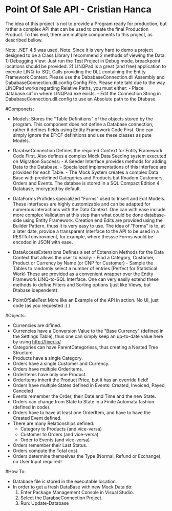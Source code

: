 # Point Of Sale API - Cristian Hanca

The idea of this project is not to provide a Program ready for production, but rather a complex API that can be used to create the final Production Product.
To this end, there are multiple components to this project, as described bellow.

Note: .NET 4.5 was used.
Note: Since it is very hard to demo a project designed to be a Class Library I recommend 2 methods of viewing the Data:
	1) Debugging View: Just run the Test Project in Debug mode, breackpoint locations should be provided.
	2) LINQPad is a great (and free) application to execute LINQ-to-SQL Calls providing the DLL containing the Entity Framework Context.
	   Please use the DababaseConnection.dll Assembly and DababaseConnection.dll.config Config File.
	   Please note taht due to the way LINQPad works regarding Relative Paths, you must either:
		- Place database.sdf in where LINQPad.exe exists.
		- Edit the Connection String in DababaseConnection.dll.config to use an Absolute path to the Dtabase.
		
#Componets:

- Models: 
	Stores the "Table Definitions" of the objects stored by the program.
	This component does not define a Database connection, rather it defines fields using Entity Framework Code First.
	One can simply ignore the EF:CF definitions and use these classes as pute Models.	
	
- DarabseConnection
	Defines the required Context for Entity Framework Code First.
	Also defines a complex Mock Data Seeding system executed on Migration Success:
		- A Seeder Interface provides methods for adding Data to the Database.
		- Specialized implementations of this interface are provided for each Table.
		- The Mock System creates a complex Data Base with predefined Categories and Products but Rnadom Customers, Orders and Events.
	The databse is stored in a SQL Compact Edition 4 Database, encrypted by default.
	
- DataForms	
	Profides specialized "Forms" used to Insert and Edit Models.
	These interfaces are highly customizable and can be adapted for numerous interactions with the Data Context.
	One can with ease include more complex Validation at this step than what could be done database-side using Entity Framework.
	Creation end Edits are provided using the Builder Pattern, thuss it is very easy to use.
	The idea of "Forms" is to, at a later date, provide a transparent Interface to the API to be used in a RESTful envirovment, for example, where thessse Forms would be encoded in JSON with ease.

- DataAccessExtensions
	Defines a set of Extension Methods for the Data Context that allows the user to easily:
		- Find a Category, Customer, Product or Currency by Name (or CNP for Customer)
		- Sample the Tables to randomly select a number of entries (Perfect for Statistical Work)
	These are provided as a convenient wrapper over the Entity Framework LINQ-to-SQL Interface.
	One can very easily extend these methods to define Filters and Sorting options (just like Views, but Dtabase idependent)	
- PointOfSaleTest
	More like an Example of the API in action.
	No UI, just code (as you requested :) )

#Objects:

- Currencies are difined.
- Currencies have a Conversion Value to the "Base Currency" (defined in the Settings Table), thus one can simply keep an up-to-date value here by using http://fixer.io/
- Categories can have ParentCategoriess, thus creating a Nested Tree Structure.
- Products have a single Category.
- Orders have a single Customer and Currency.
- Orders have multiple OrderItems.
- OrderItems have only one Product.
- OrderItems inherit the Product Price, but it has an override field!
- Orders have multiple States defined in Events: Created, Invoiced, Payed, Canceled
- Events remember the Order, their Date and Time and the new State.
- Orders can change from State to State in a Finite Automata fashion (defined in code).
- Orders have to have at least one OrderItem, and have to have the Created Event defined.
- There are many Relationships defined:
	- Category to Products (and vice-versa)
	- Customer to Orders (and vice-versa)
	- Order to Events (and vice-versa)
 - Orders remember their Last Status.
 - Orders compute the Total cost.
 - Orders determine themselves the Type (Normal, Refund or Exchange), no User Input required!
 
#How To:

- Database file is stored in the executable location.
- In order to get a fresh DataBase with new Mock Data do:
	1) Enter Package Management Console in Visual Studio.
	2) Select the DarabseConnection Project.
	3) Run: Update-Database
	